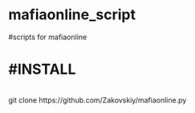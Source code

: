 # mafiaonline_script
<p>#scripts for mafiaonline </p>
<b><h1>#INSTALL</h1></b>
<br>
git clone https://github.com/Zakovskiy/mafiaonline.py


